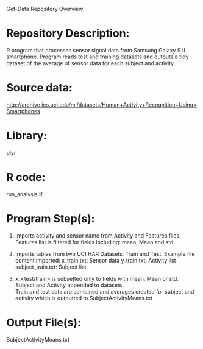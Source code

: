 Get-Data Repository Overview


Repository Description: 
========================
R program that processes sensor signal data from Samsung Galaxy S II smartphone.  Program reads test and training datasets and outputs a tidy dataset of the average of sensor data for each subject and activity.  


Source data:
==============
http://archive.ics.uci.edu/ml/datasets/Human+Activity+Recognition+Using+Smartphones


Library: 
=========
plyr


R code:
===============
run_analysis.R


Program Step(s):
===============
1.  Imports activity and sensor name from Activity and Features files.  Features list is filtered for fields
    including: mean, Mean and std.  
 
2.  Imports tables from two UCI HAR Datasets: Train and Test.   Example file content imported:
	x_train.txt: Sensor data
	y_train.txt: Activity list
	subject_train.txt: Subject list
		
3.  x_<test/train> is subsetted only to fields with mean, Mean or std.  Subject and Activity appended to datasets.  
    Train and test data are combined and averages created for subject and activity which is outputted to SubjectActivityMeans.txt

Output File(s):
=================
SubjectActivityMeans.txt
